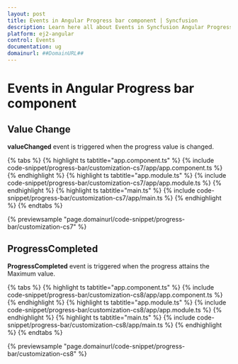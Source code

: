 ```yaml
---
layout: post
title: Events in Angular Progress bar component | Syncfusion
description: Learn here all about Events in Syncfusion Angular Progress bar component of Syncfusion Essential JS 2 and more.
platform: ej2-angular
control: Events 
documentation: ug
domainurl: ##DomainURL##
---
```


# Events in Angular Progress bar component

## Value Change

<!-- markdownlint-disable MD033 -->

**valueChanged** event is triggered when the progress value is changed.

{% tabs %}
{% highlight ts tabtitle="app.component.ts" %}
{% include code-snippet/progress-bar/customization-cs7/app/app.component.ts %}
{% endhighlight %}
{% highlight ts tabtitle="app.module.ts" %}
{% include code-snippet/progress-bar/customization-cs7/app/app.module.ts %}
{% endhighlight %}
{% highlight ts tabtitle="main.ts" %}
{% include code-snippet/progress-bar/customization-cs7/app/main.ts %}
{% endhighlight %}
{% endtabs %}
  
{% previewsample "page.domainurl/code-snippet/progress-bar/customization-cs7" %}

## ProgressCompleted

<!-- markdownlint-disable MD033 -->
**ProgressCompleted** event is triggered when the progress attains the Maximum value.

{% tabs %}
{% highlight ts tabtitle="app.component.ts" %}
{% include code-snippet/progress-bar/customization-cs8/app/app.component.ts %}
{% endhighlight %}
{% highlight ts tabtitle="app.module.ts" %}
{% include code-snippet/progress-bar/customization-cs8/app/app.module.ts %}
{% endhighlight %}
{% highlight ts tabtitle="main.ts" %}
{% include code-snippet/progress-bar/customization-cs8/app/main.ts %}
{% endhighlight %}
{% endtabs %}
  
{% previewsample "page.domainurl/code-snippet/progress-bar/customization-cs8" %}